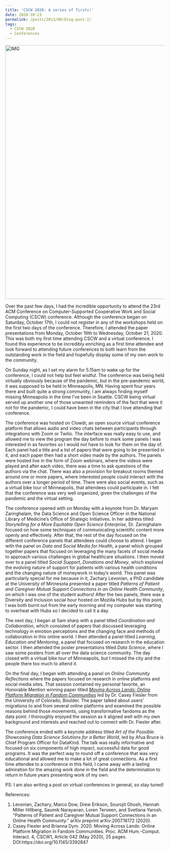 ```yaml
---
title: 'CSCW 2020: A series of firsts!'
date: 2020-10-23
permalink: /posts/2013/08/blog-post-2/
tags:
  - CSCW 2020
  - Conferences
---
```

<img src="https://miro.medium.com/max/875/0*4gZETc5C3P1OLpei.jpg" width="800" alt = "IMG"/>

<p> Over the past few days, I had the incredible opportunity to attend the 23rd ACM Conference on Computer-Supported Cooperative Work and Social Computing (CSCW) conference. Although the conference began on Saturday, October 17th, I could not register in any of the workshops held on the first two days of the conference. Therefore, I attended the paper presentations from Monday, October 19th to Wednesday, October 21, 2020. This was both my first time attending CSCW and a virtual conference. I found this experience to be incredibly enriching as a first time attendee and look forward to attending future conferences to both learn from the outstanding work in the field and hopefully display some of my own work to the community. </p>
<p>On Sunday night, as I set my alarm for 5.15am to wake up for the conference, I could not help but feel wistful. The conference was being held virtually obviously because of the pandemic, but in the pre-pandemic world, it was supposed to be held in Minneapolis, MN. Having spent four years there and built quite a strong community, I am always finding myself missing Minneapolis in the time I’ve been in Seattle. CSCW being virtual served up another one of those unwanted reminders of the fact that were it not for the pandemic, I could have been in the city that I love attending that conference.</p>
<p>The conference was hosted on Clowdr, an open source virtual conference platform that allows audio and video chats between participants through integrations with Zoom or Twilio. The interface was really easy to use, and allowed me to view the program the day before to mark some panels I was interested in as favorites so I would not have to look for them on the day of. Each panel had a title and a list of papers that were going to be presented in it, and each paper then had a short video made by the authors. The panels were hosted live in the form of Zoom webinars, where the videos were played and after each video, there was a time to ask questions of the authors via the chat. There was also a provision for breakout rooms themed around one or more papers, where interested people could interact with the authors over a longer period of time. There were also social events, such as a virtual bike tour of Minneapolis, that attendees could participate in. I felt that the conference was very well organized, given the challenges of the pandemic and the virtual setting.</p>
<p>The conference opened with on Monday with a keynote from Dr. Maryam Zaringhalam, the Data Science and Open Science Officer in the National Library of Medicine’s Office of Strategic Initiatives. In her address titled <em>Storytelling for a More Equitable Open Science Enterprise</em>, Dr. Zaringhalam focused on how some techniques of communicating scientific content more openly and effectively. After that, the rest of the day focused on the different conference panels that attendees could choose to attend. I began with the panel on <em>Data and Social Media for Health</em>, a panel which grouped together papers that focused on leveraging the many facets of social media to approach various challenges in global healthcare situations. I then moved over to a panel titled <em>Social Support, Donations and Money</em>, which explored the evolving nature of support for patients with various health conditions and the changing nature of moneywork in today’s world. This panel was particularly special for me because in it, Zachary Levonian, a PhD candidate at the University of Minnesota presented a paper titled <em>Patterns of Patient and Caregiver Mutual Support Connections in an Online Health Community</em>, on which I was one of the student authors! After the two panels, there was a Diversity and Inclusion social hour hosted on Mozilla Hubs but by this point, I was both burnt out from the early morning and my computer was starting to overheat with Hubs so I decided to call it a day.</p>
<p>The next day, I began at 5am sharp with a panel titled <em>Coordination and Collaboration</em>, which consisted of papers that discussed leveraging technology in emotion perceptions and the changing face and methods of collaboration in this online world. I then attended a panel titled <em>Learning, Education and Mentoring</em>, a panel that focused on research in the education sector. I then attended the poster presentations titled <em>Data Science</em>, where I saw some posters from all over the data science community. The day closed with a virtual bike tour of Minneapolis, but I missed the city and the people there too much to attend it.</p>
<p>On the final day, I began with attending a panel on <em>Online Community Reflections</em> where the papers focused on research in online platforms and social media sites. That session contained my personal favorite, an Honorable Mention winning paper titled <a href = "https://cmci.colorado.edu/~cafi5706/CSCW2020_MovingAcrossLands.pdf"><em>Moving Across Lands: Online Platform Migration in Fandom Communities</em></a> led by Dr. Casey Fiesler from the University of Colorado, Boulder. The paper talked about users’ migrations to and from several online platforms and examined the possible reasons behind those movements, using transformative fandoms as the data point. I thoroughly enjoyed the session as it aligned well with my own background and interests and reached out to connect with Dr. Fiesler after.</p>
<p>The conference ended with a keynote address titled <em>Art of the Possible: Showcasing Data Science Solutions for a Better World</em>, led by Afua Bruce is Chief Program Officer for DataKind. The talk was really informative and focused on six components of high impact, successful data for good programs. It was the perfect way to round off a conference that was very educational and allowed me to make a lot of great connections. As a first time attendee to a conference in this field, I came away with a lasting admiration for the amazing work done in the field and the determination to return in future years presenting work of my own.</p>
<p>PS: I am also writing a post on virtual conferences in general, so stay tuned!</p>

<p>References:</p>
<ol>
  <li> Levonian, Zachary, Marco Dow, Drew Erikson, Sourojit Ghosh, Hannah Miller Hillberg, Saumik Narayanan, Loren Terveen, and Svetlana Yarosh. "Patterns of Patient and Caregiver Mutual Support Connections in an Online Health Community." arXiv preprint arXiv:2007.16172 (2020).
  <li>Casey Fiesler and Brianna Dym. 2020. Moving Across Lands: Online Platform Migration in Fandom Communities. Proc. ACM Hum.-Comput. Interact. 4, CSCW1, Article 042 (May 2020), 25 pages. DOI:https://doi.org/10.1145/3392847
    
    
